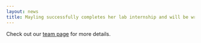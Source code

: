 ```yaml
---
layout: news
title: Mayling successfully completes her lab internship and will be writing up her research results for the Regeneron Science Talent Search competition. Best of luck Mayling!
---
```


Check out our <a href="/team">team page</a> for more details.
